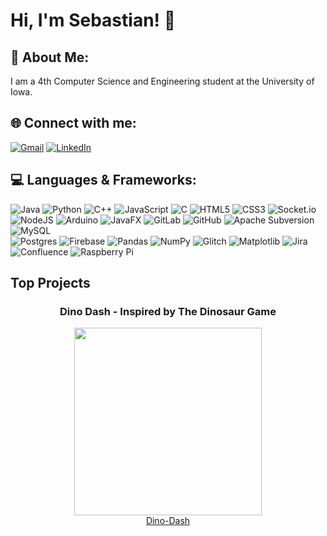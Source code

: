 # Hi, I'm Sebastian! 👋

## 💫 About Me:
I am a 4th Computer Science and Engineering student at the University of Iowa.


## 🌐 Connect with me:
[![Gmail](https://img.shields.io/badge/Gmail-sdparecattil@gmail.com-red)](mailto:sdparecattil@gmail.com) 
[![LinkedIn](https://img.shields.io/badge/LinkedIn-%230077B5.svg?logo=linkedin&logoColor=white)](https://linkedin.com/in/sparecattil)


## 💻 Languages & Frameworks:
![Java](https://img.shields.io/badge/java-%23ED8B00.svg?style=for-the-badge&logo=openjdk&logoColor=white)
![Python](https://img.shields.io/badge/python-3670A0?style=for-the-badge&logo=python&logoColor=ffdd54)
![C++](https://img.shields.io/badge/c++-%2300599C.svg?style=for-the-badge&logo=c%2B%2B&logoColor=white)
![JavaScript](https://img.shields.io/badge/javascript-%23323330.svg?style=for-the-badge&logo=javascript&logoColor=%23F7DF1E)
![C](https://img.shields.io/badge/c-%2300599C.svg?style=for-the-badge&logo=c&logoColor=white)
![HTML5](https://img.shields.io/badge/html5-%23E34F26.svg?style=for-the-badge&logo=html5&logoColor=white)
![CSS3](https://img.shields.io/badge/css3-%231572B6.svg?style=for-the-badge&logo=css3&logoColor=white)
![Socket.io](https://img.shields.io/badge/Socket.io-black?style=for-the-badge&logo=socket.io&badgeColor=010101)   
![NodeJS](https://img.shields.io/badge/node.js-6DA55F?style=for-the-badge&logo=node.js&logoColor=white) 
![Arduino](https://img.shields.io/badge/-Arduino-00979D?style=for-the-badge&logo=Arduino&logoColor=white) 
![JavaFX](https://img.shields.io/badge/javafx-%23FF0000.svg?style=for-the-badge&logo=javafx&logoColor=white) 
![GitLab](https://img.shields.io/badge/gitlab-%23181717.svg?style=for-the-badge&logo=gitlab&logoColor=white) 
![GitHub](https://img.shields.io/badge/github-%23121011.svg?style=for-the-badge&logo=github&logoColor=white)
![Apache Subversion](https://img.shields.io/badge/subversion-%23809CC9.svg?style=for-the-badge&logo=subversion&logoColor=white) 
![MySQL](https://img.shields.io/badge/mysql-4479A1.svg?style=for-the-badge&logo=mysql&logoColor=white)   
![Postgres](https://img.shields.io/badge/postgres-%23316192.svg?style=for-the-badge&logo=postgresql&logoColor=white) 
![Firebase](https://img.shields.io/badge/firebase-%23039BE5.svg?style=for-the-badge&logo=firebase) 
![Pandas](https://img.shields.io/badge/pandas-%23150458.svg?style=for-the-badge&logo=pandas&logoColor=white) 
![NumPy](https://img.shields.io/badge/numpy-%23013243.svg?style=for-the-badge&logo=numpy&logoColor=white) 
![Glitch](https://img.shields.io/badge/glitch-%233333FF.svg?style=for-the-badge&logo=glitch&logoColor=white)
![Matplotlib](https://img.shields.io/badge/Matplotlib-%23ffffff.svg?style=for-the-badge&logo=Matplotlib&logoColor=black) 
![Jira](https://img.shields.io/badge/jira-%230A0FFF.svg?style=for-the-badge&logo=jira&logoColor=white)   
![Confluence](https://img.shields.io/badge/confluence-%23172BF4.svg?style=for-the-badge&logo=confluence&logoColor=white) 
![Raspberry Pi](https://img.shields.io/badge/-RaspberryPi-C51A4A?style=for-the-badge&logo=Raspberry-Pi)

## Top Projects
<div align="center">
  <h3>Dino Dash - Inspired by The Dinosaur Game</h3>
  <img src="https://github.com/user-attachments/assets/e138cff7-552a-4f10-a442-7bb4d3ab342d" width="300" />
  <br />
  <a href="https://github.com/sparecattil/Dino-Dash">Dino-Dash</a>
</div>



